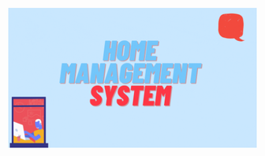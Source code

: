 ![Alt Text](https://github.com/veyselhim/HomeManagementSystem/blob/master/Backend/ApsisDemoScreenShots/banner.gif)








